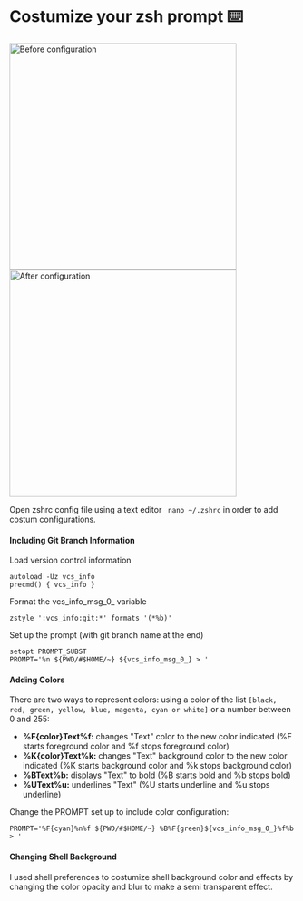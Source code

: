# Costumize your zsh prompt ⌨️


<img align="left" alt="Before configuration" width="400px" src="https://i.ibb.co/km0t2RY/Captura-de-ecr-2020-10-19-s-10-30-34.png" />
<img align="center" alt="After configuration" width="400px" src="https://i.ibb.co/F6j6Fyj/Captura-de-ecr-2020-10-19-s-10-33-39.png" />

Open zshrc config file using a text editor ` nano ~/.zshrc` in order to add costum configurations.

#### Including Git Branch Information

Load version control information

```
autoload -Uz vcs_info
precmd() { vcs_info }
```

Format the vcs_info_msg_0_ variable

```
zstyle ':vcs_info:git:*' formats '(*%b)'
```

Set up the prompt (with git branch name at the end)
```
setopt PROMPT_SUBST
PROMPT='%n ${PWD/#$HOME/~} ${vcs_info_msg_0_} > '
```

#### Adding Colors

There are two ways to represent colors: using a color of the list `[black, red, green, yellow, blue, magenta, cyan or white]` or a number between 0 and 255:

- **%F{color}Text%f:** changes "Text" color to the new color indicated (%F starts foreground color and %f stops foreground color)
- **%K{color}Text%k:** changes "Text" background color to the new color indicated (%K starts background color and %k stops background color)
- **%BText%b:** displays "Text" to bold (%B starts bold and %b stops bold)
- **%UText%u:** underlines "Text" (%U starts underline and %u stops underline)

Change the PROMPT set up to include color configuration:
```
PROMPT='%F{cyan}%n%f ${PWD/#$HOME/~} %B%F{green}${vcs_info_msg_0_}%f%b > '
```

#### Changing Shell Background

I used shell preferences to costumize shell background color and effects by changing the color opacity and blur to make a semi transparent effect.
